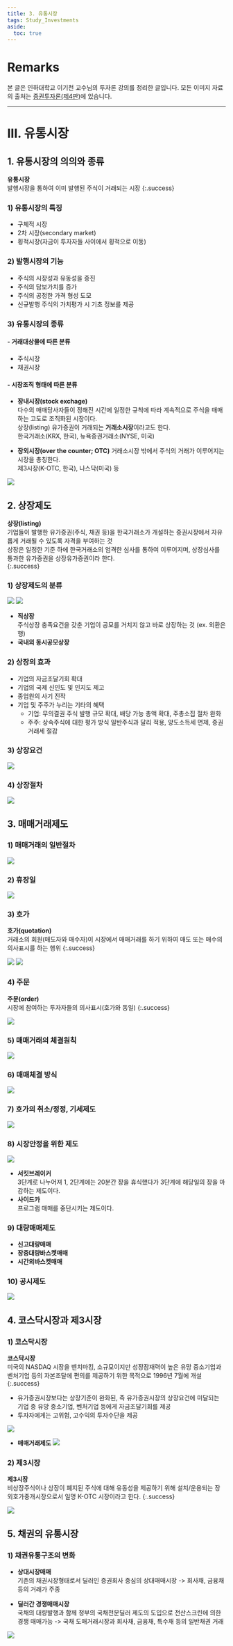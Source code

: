 ```yaml
---
title: 3. 유통시장
tags: Study_Investments
aside:
  toc: true
---
```


# Remarks
본 글은 인하대학교 이기천 교수님의 투자론 강의를 정리한 글입니다.
모든 이미지 자료의 출처는 [증권투자론(제4판)](http://www.yulgokbooks.co.kr/shop/book.php?ptype=view&prdcode=1803290076&catcode=11000000&page=1&catcode=11000000)에 있습니다.

<!--more-->

---

# III. 유통시장
## 1. 유통시장의 의의와 종류
**유통시장**  
발행시장을 통하여 이미 발행된 주식이 거래되는 시장
{:.success}

### 1) 유통시장의 특징
- 구체적 시장
- 2차 시장(secondary market)
- 횡적시장(자금이 투자자들 사이에서 횡적으로 이동)

### 2) 발행시장의 기능
- 주식의 시장성과 유동성을 증진
- 주식의 담보가치를 증가
- 주식의 공정한 가격 형성 도모
- 신규발행 주식의 가치평가 시 기초 정보를 제공

### 3) 유통시장의 종류
#### - 거래대상물에 따른 분류
- 주식시장
- 채권시장

#### - 시장조직 형태에 따른 분류
- **장내시장(stock exchage)**  
다수의 매매당사자들이 정해진 시간에 일정한 규칙에 따라 계속적으로 주식을 매매하는 고도로 조직화된 시장이다.  
상장(listing) 유가증권이 거래되는 **거래소시장**이라고도 한다.  
한국거래소(KRX, 한국), 뉴욕증권거래소(NYSE, 미국)

- **장외시장(over the counter; OTC)**
거래소시장 밖에서 주식의 거래가 이루어지는 시장을 총칭한다.  
제3시장(K-OTC, 한국), 나스닥(미국) 등

![](/images/2020-04-08-3/001.jpg)


## 2. 상장제도
**상장(listing)**  
기업들이 발행한 유가증권(주식, 채권 등)을 한국거래소가 개설하는 증권시장에서 자유롭게 거래될 수 있도록 자격을 부여하는 것  
상장은 일정한 기준 하에 한국거래소의 엄격한 심사를 통하여 이루어지며, 상장심사를 통과한 유가증권을 상장유가증권이라 한다.  
{:.success}

### 1) 상장제도의 분류
![](/images/2020-04-08-3/002.jpg)
![](/images/2020-04-08-3/003.jpg)

- **직상장**  
주식상장 충족요건을 갖춘 기업이 공모를 거치지 않고 바로 상장하는 것 (ex. 외환은행)
- **국내외 동시공모상장**  

### 2) 상장의 효과
- 기업의 자금조달기회 확대
- 기업의 국제 신인도 및 인지도 제고
- 종업원의 사기 진작
- 기업 및 주주가 누리는 기타의 혜택  
  - 기업: 무의결권 주식 발행 규모 확대, 배당 가능 총액 확대, 주총소집 절차 완화
  - 주주: 상속주식에 대한 평가 방식 일반주식과 달리 적용, 양도소득세 면제, 증권거래세 절감


### 3) 상장요건
![](/images/2020-04-08-3/004.jpg)

### 4) 상장절차
![](/images/2020-04-08-3/005.jpg)


## 3. 매매거래제도
### 1) 매매거래의 일반절차
![](/images/2020-04-08-3/006.jpg)

### 2) 휴장일
![](/images/2020-04-08-3/007.jpg)

### 3) 호가
**호가(quotation)**  
거래소의 회원(매도자와 매수자)이 시장에서 매매거래를 하기 위하여 매도 또는 매수의 의사표시를 하는 행위
{:.success}

![](/images/2020-04-08-3/008.jpg)
![](/images/2020-04-08-3/009.jpg)

### 4) 주문
**주문(order)**  
시장에 참여하는 투자자들의 의사표시(호가와 동일)
{:.success}

![](/images/2020-04-08-3/010.jpg)

### 5) 매매거래의 체결원칙
![](/images/2020-04-08-3/011.jpg)

### 6) 매매체결 방식
![](/images/2020-04-08-3/012.jpg)

### 7) 호가의 취소/정정, 기세제도
![](/images/2020-04-08-3/013.jpg)

### 8) 시장안정을 위한 제도
![](/images/2020-04-08-3/014.jpg)
- **서킷브레이커**  
3단계로 나누어져 1, 2단계에는 20분간 장을 휴식했다가 3단계에 해당일의 장을 마감하는 제도이다.
- **사이드카**  
프로그램 매매를 중단시키는 제도이다.

### 9) 대량매매제도
- **신고대량매매**
- **장중대량바스켓매매**
- **시간외바스켓매매**

### 10) 공시제도
![](/images/2020-04-08-3/015.jpg)


## 4. 코스닥시장과 제3시장
### 1) 코스닥시장
**코스닥시장**  
미국의 NASDAQ 시장을 벤치마킹, 소규모이지만 성장잠재력이 높은 유망 중소기업과 벤처기업 등의 자본조달에 편의를 제공하기 위한 목적으로 1996년 7월에 개설  
{:.success}

- 유가증권시장보다는 상장기준이 완화된, 즉 유가증권시장의 상장요건에 미달되는 기업 중 유망 중소기업, 벤처기업 등에게 자금조달기회를 제공
- 투자자에게는 고위험, 고수익의 투자수단을 제공

![](/images/2020-04-08-3/016.jpg)

- **매매거래제도**
![](/images/2020-04-08-3/017.jpg)

### 2) 제3시장
**제3시장**  
비상장주식이나 상장이 폐지된 주식에 대해 유동성을 제공하기 위해 설치/운용되는 장외호가중개시장으로서 일명 K-OTC 시장이라고 한다.
{:.success}

![](/images/2020-04-08-3/018.jpg)


## 5. 채권의 유통시장
### 1) 채권유통구조의 변화
- **상대시장매매**  
기존의 채권시장형태로서 딜러인 증권회사 중심의 상대매매시장 -> 회사채, 금융채 등의 거래가 주종

- **딜러간 경쟁매매시장**  
국채의 대량발행과 함께 정부의 국채전문딜러 제도의 도입으로 전산스크린에 의한 경쟁 매매가능 -> 국채 도매거래시장과 회사채, 금융채, 특수채 등의 일반채권 거래

![](/images/2020-04-08-3/019.jpg)